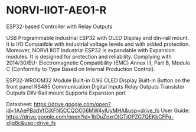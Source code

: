 # NORVI-IIOT-AEO1-R
ESP32-based Controller with Relay Outputs

USB Programmable Industrial ESP32 with OLED Display and din-rail mount. 
It is I/O Compatible with industrial voltage levels and with added protection.  Moreover, NORVI IIOT Industrial ESP32 is expandable with Expansion modules. 
It is designed for protection and reliability. Complying with  2014/30/EU- Electromagnetic Compatibility (EMC)
Annex III, Part B, Module C (Conformity to Type Based on Internal Production Control).

ESP32-WROOM32 Module
Built-in 0.96 OLED Display
Built-in Button on the front panel
RS485 Communication
Digital Inputs
Relay Outputs
Transistor Outputs
DIN-Rail mount
Supports Expansion port

Datasheet:   https://drive.google.com/open?id=1AAePBadVfCiXFN5CCQOC06MW4ylUyMHA&usp=drive_fs
User Guide:  https://drive.google.com/open?id=1bDuZoxrOIGTjOPZG7QEKbCFFg-xIjg8c&usp=drive_fs
